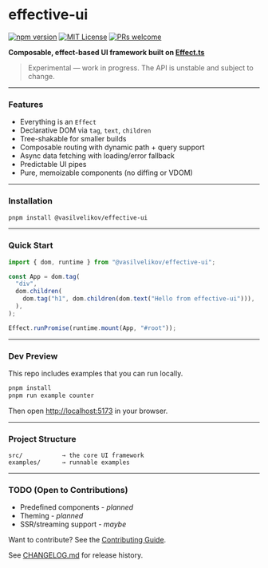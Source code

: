 # effective-ui

[![npm version](https://img.shields.io/npm/v/@vasilvelikov/effective-ui)](https://www.npmjs.com/package/@vasilvelikov/effective-ui)
[![MIT License](https://img.shields.io/badge/license-MIT-blue.svg)](LICENSE)
[![PRs welcome](https://img.shields.io/badge/PRs-welcome-brightgreen.svg)](CONTRIBUTING.md)

**Composable, effect-based UI framework built on [Effect.ts](https://effect.website)**

> Experimental — work in progress. The API is unstable and subject to change.

---

### Features

- Everything is an `Effect`
- Declarative DOM via `tag`, `text`, `children`
- Tree-shakable for smaller builds
- Composable routing with dynamic path + query support
- Async data fetching with loading/error fallback
- Predictable UI pipes
- Pure, memoizable components (no diffing or VDOM)

---

### Installation

```bash
pnpm install @vasilvelikov/effective-ui
```

---

### Quick Start

```typescript
import { dom, runtime } from "@vasilvelikov/effective-ui";

const App = dom.tag(
  "div",
  dom.children(
    dom.tag("h1", dom.children(dom.text("Hello from effective-ui"))),
  ),
);

Effect.runPromise(runtime.mount(App, "#root"));
```

---

### Dev Preview

This repo includes examples that you can run locally.

```bash
pnpm install
pnpm run example counter
```

Then open [http://localhost:5173](http://localhost:5173) in your browser.

---

### Project Structure

```text
src/           → the core UI framework
examples/      → runnable examples
```

---

### TODO (Open to Contributions)

- Predefined components - _planned_
- Theming - _planned_
- SSR/streaming support - _maybe_

Want to contribute? See the [Contributing Guide](https://github.com/VasilVelikov00/effective-ui/blob/main/CONTRIBUTING.md).

See [CHANGELOG.md](https://github.com/VasilVelikov00/effective-ui/blob/main/CHANGELOG.md) for release history.
